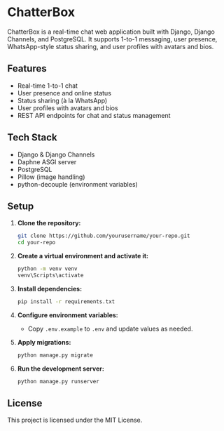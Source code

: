 # ChatterBox

ChatterBox is a real-time chat web application built with Django, Django Channels, and PostgreSQL. It supports 1-to-1 messaging, user presence, WhatsApp-style status sharing, and user profiles with avatars and bios.

## Features

- Real-time 1-to-1 chat
- User presence and online status
- Status sharing (à la WhatsApp)
- User profiles with avatars and bios
- REST API endpoints for chat and status management

## Tech Stack

- Django & Django Channels
- Daphne ASGI server
- PostgreSQL
- Pillow (image handling)
- python-decouple (environment variables)

## Setup

1. **Clone the repository:**
   ```sh
   git clone https://github.com/yourusername/your-repo.git
   cd your-repo
   ```

2. **Create a virtual environment and activate it:**
   ```sh
   python -m venv venv
   venv\Scripts\activate
   ```

3. **Install dependencies:**
   ```sh
   pip install -r requirements.txt
   ```

4. **Configure environment variables:**
   - Copy `.env.example` to `.env` and update values as needed.

5. **Apply migrations:**
   ```sh
   python manage.py migrate
   ```

6. **Run the development server:**
   ```sh
   python manage.py runserver
   ```

## License

This project is licensed under the MIT License.
